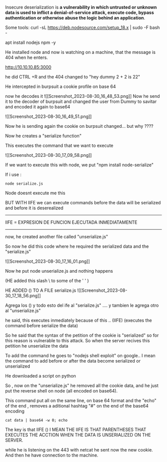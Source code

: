   

Insecure deserialization is **a vulnerability in which untrusted or unknown data is used to inflict a denial-of-service attack, execute code, bypass authentication or otherwise abuse the logic behind an application**.


Some tools: 
curl -sL https://deb.nodesource.com/setup_18.x | sudo -F bash -

apt install nodejs npm -y


He installed node and now is watching on a machine, that the message is 404 when he enters.

http://10.10.10.85:3000 

he did CTRL +R and the 404 changed to 
"hey dummy 2 + 2 is 22"


He intercepted in burpsuit a cookie profile on base 64

now he decodes it ![[Screenshot_2023-08-30_16_48_53.png]]
Now he send it to the decoder of burpsuit and changed the user from Dummy to savitar and encoded it again to base64

![[Screenshot_2023-08-30_16_49_51.png]]

Now he is sending again the cookie on burpsuit changed... but why ????


Now he creates a "serialize function"

This executes the command that we want to execute

![[Screenshot_2023-08-30_17_09_58.png]] 


If we want to execute this with node, we put 
"npm install node-serialize"


If i use :

```
node serialize.js
```

Node doesnt execute me this

BUT WITH IIFE we can execute commands before the data will be serialized and  before it is deserealized
***
IIFE = EXPRESION DE FUNCION EJECUTADA INMEDIATAMENTE
***
now, he created another file called "unserialize.js"

So now he did this code where he required the serialized data and the "serialize.js"

![[Screenshot_2023-08-30_17_16_01.png]]


Now he put node unserialize.js and nothing happens


(HE added  this slash \ to some of the ' '  )


HE ADDED () TO A FILE  serialize.js
![[Screenshot_2023-08-30_17_18_56.png]]

Agrega los  () y todo esto del ife al "serialize.js" .... y tambien le agrega otro al "unserialize.js"

he said, this executes inmediately because of this .. (IIFE) (executes the command before serialize  the data)

So he said that the syntax of the petition of the cookie is "serialized" so for this reason is vulnerable to this attack. So when the server recives this petition he unserialize the data


To add the command he goes to "nodejs shell exploit" on google.. I mean the command to add before or after the data become serialized or unserialized

He downloaded a script on python

So , now on the "unserialize.js" he removed all the cookie data, and he just put the reverse shell on node (all encoded on base64).


This command put all on the same line, on base 64 format and the "echo" of the end , removes a aditional  hashtag "#" on the end of the base64 encoding
 ```
cat data | base64 -w 0; echo
```

The key is that IIFE () I MEAN THE IIFE IS THAT PARENTHESES THAT EXECUTES THE ACCTION WHEN THE DATA IS UNSERIALIZED ON THE SERVER.

while he is listening on the 443 with netcat he sent now the new cookie. And then he have connection to the machine.
